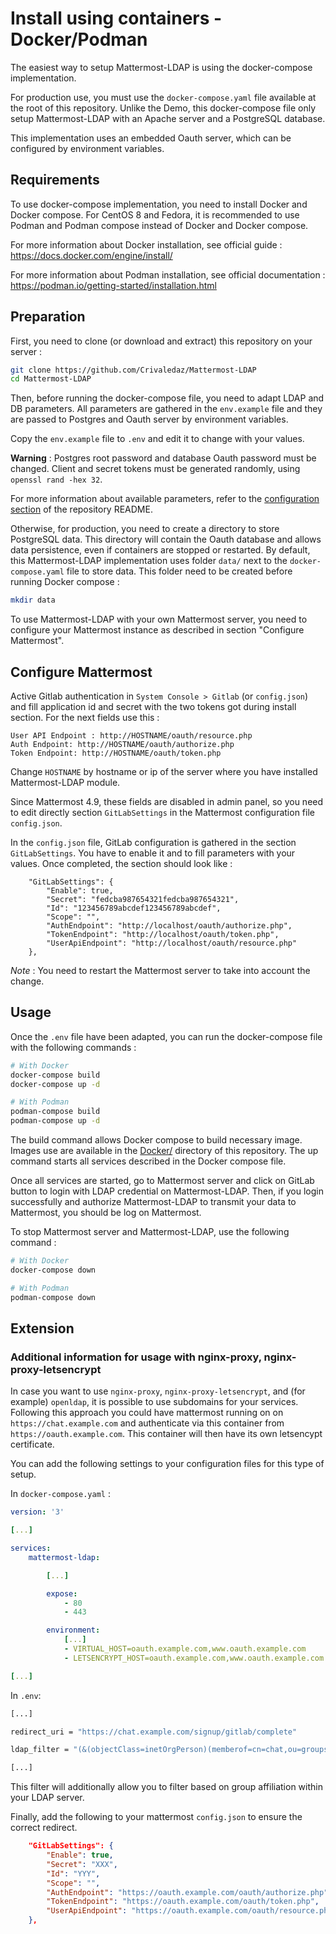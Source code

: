 Install using containers - Docker/Podman
========================================

The easiest way to setup Mattermost-LDAP is using the docker-compose implementation.

For production use, you must use the `docker-compose.yaml` file available at the root of this repository. Unlike the Demo, this docker-compose file only setup Mattermost-LDAP with an Apache server and a PostgreSQL database.

This implementation uses an embedded Oauth server, which can be configured by environment variables.

## Requirements

To use docker-compose implementation, you need to install Docker and Docker compose. For CentOS 8 and Fedora, it is recommended to use Podman and Podman compose instead of Docker and Docker compose.

For more information about Docker installation, see official guide : https://docs.docker.com/engine/install/

For more information about Podman installation, see official documentation : https://podman.io/getting-started/installation.html

## Preparation

First, you need to clone (or download and extract) this repository on your server :
```bash
git clone https://github.com/Crivaledaz/Mattermost-LDAP
cd Mattermost-LDAP
```

Then, before running the docker-compose file, you need to adapt LDAP and DB parameters. All parameters are gathered in the `env.example` file and they are passed to Postgres and Oauth server by environment variables.

Copy the `env.example` file to `.env` and edit it to change with your values.

**Warning** : Postgres root password and database Oauth password must be changed. Client and secret tokens must be generated randomly, using `openssl rand -hex 32`.

For more information about available parameters, refer to the [configuration section](https://github.com/Crivaledaz/Mattermost-LDAP#configuration) of the repository README.

Otherwise, for production, you need to create a directory to store PostgreSQL data. This directory will contain the Oauth database and allows data persistence, even if containers are stopped or restarted. By default, this Mattermost-LDAP implementation uses folder `data/` next to the `docker-compose.yaml` file to store data. This folder need to be created before running Docker compose :
```bash
mkdir data
```

To use Mattermost-LDAP with your own Mattermost server, you need to configure your Mattermost instance as described in section "Configure Mattermost".

## Configure Mattermost

Active Gitlab authentication in `System Console > Gitlab` (or `config.json`) and fill application id and secret with the two tokens got during install section. For the next fields use this :

```
User API Endpoint : http://HOSTNAME/oauth/resource.php
Auth Endpoint: http://HOSTNAME/oauth/authorize.php
Token Endpoint: http://HOSTNAME/oauth/token.php
```

Change `HOSTNAME` by hostname or ip of the server where you have installed Mattermost-LDAP module.

Since Mattermost 4.9, these fields are disabled in admin panel, so you need to edit directly section `GitLabSettings` in the Mattermost configuration file `config.json`.

In the `config.json` file, GitLab configuration is gathered in the section `GitLabSettings`. You have to enable it and to fill parameters with your values. Once completed, the section should look like :

```
    "GitLabSettings": {
        "Enable": true,
        "Secret": "fedcba987654321fedcba987654321",
        "Id": "123456789abcdef123456789abcdef",
        "Scope": "",
        "AuthEndpoint": "http://localhost/oauth/authorize.php",
        "TokenEndpoint": "http://localhost/oauth/token.php",
        "UserApiEndpoint": "http://localhost/oauth/resource.php"
    },
```

*Note* : You need to restart the Mattermost server to take into account the change.

## Usage

Once the `.env` file have been adapted, you can run the docker-compose file with the following commands :
```bash
# With Docker
docker-compose build
docker-compose up -d

# With Podman
podman-compose build
podman-compose up -d
```

The build command allows Docker compose to build necessary image. Images use are available in the [Docker/](Docker) directory of this repository. The up command starts all services described in the Docker compose file.

Once all services are started, go to Mattermost server and click on GitLab button to login with LDAP credential on Mattermost-LDAP. Then, if you login successfully and authorize Mattermost-LDAP to transmit your data to Mattermost, you should be log on Mattermost.

To stop Mattermost server and Mattermost-LDAP, use the following command :
```bash
# With Docker
docker-compose down

# With Podman
podman-compose down
```

## Extension

### Additional information for usage with nginx-proxy, nginx-proxy-letsencrypt

In case you want to use `nginx-proxy`, `nginx-proxy-letsencrypt`, and (for example) `openldap`, it is possible to use subdomains for your services. Following this approach you could have mattermost running on on `https://chat.example.com` and authenticate via this container from `https://oauth.example.com`. This container will then have its own letsencypt certificate.

You can add the following settings to your configuration files for this type of setup.

In `docker-compose.yaml` :
```yaml
version: '3'

[...]

services:
    mattermost-ldap:

        [...]

        expose:
            - 80
            - 443

        environment:
            [...]
            - VIRTUAL_HOST=oauth.example.com,www.oauth.example.com
            - LETSENCRYPT_HOST=oauth.example.com,www.oauth.example.com

[...]
```

In `.env`:
```bash
[...]

redirect_uri = "https://chat.example.com/signup/gitlab/complete"

ldap_filter = "(&(objectClass=inetOrgPerson)(memberof=cn=chat,ou=groups,dc=example,dc=com))"

[...]
```

This filter will additionally allow you to filter based on group affiliation within your LDAP server.

Finally, add the following to your mattermost `config.json` to ensure the correct redirect.

```json
    "GitLabSettings": {
        "Enable": true,
        "Secret": "XXX",
        "Id": "YYY",
        "Scope": "",
        "AuthEndpoint": "https://oauth.example.com/oauth/authorize.php",
        "TokenEndpoint": "https://oauth.example.com/oauth/token.php",
        "UserApiEndpoint": "https://oauth.example.com/oauth/resource.php"
    },
```
